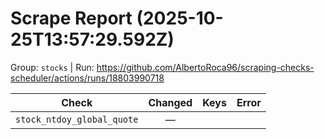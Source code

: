 # Scrape Report (2025-10-25T13:57:29.592Z)

Group: `stocks`  |  Run: https://github.com/AlbertoRoca96/scraping-checks-scheduler/actions/runs/18803990718

| Check | Changed | Keys | Error |
|---|:---:|:--|:--|
| `stock_ntdoy_global_quote` | — |  |  |
